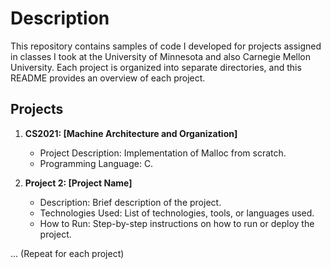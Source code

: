 # Description

This repository contains samples of code I developed for projects assigned in classes I took at the University of Minnesota and also Carnegie Mellon University. 
Each project is organized into separate directories, and this README provides an overview of each project.

## Projects

1. **CS2021: [Machine Architecture and Organization]**
   - Project Description: Implementation of Malloc from scratch.
   - Programming Language: C.   

2. **Project 2: [Project Name]**
   - Description: Brief description of the project.
   - Technologies Used: List of technologies, tools, or languages used.
   - How to Run: Step-by-step instructions on how to run or deploy the project.

... (Repeat for each project)
